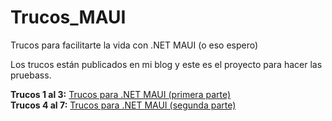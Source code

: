 # Trucos_MAUI

Trucos para facilitarte la vida con .NET MAUI (o eso espero)

Los trucos están publicados en mi blog y este es el proyecto para hacer las pruebass.

**Trucos 1 al 3:** [Trucos para .NET MAUI (primera parte)](https://www.elguillemola.com/trucos-para-net-maui-primera-parte/) <br>
**Trucos 4 al 7:** [Trucos para .NET MAUI (segunda parte)](https://www.elguillemola.com/trucos-para-net-maui-segunda-parte/) <br>

